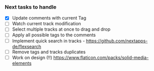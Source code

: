 ### Next tasks to handle

- [x] Update comments with current Tag
- [ ] Watch current track modification
- [ ] Select multiple tracks at once to drag and drop
- [ ] Apply all possible tags to the comments
- [ ] Implement quick search in tracks - https://github.com/nextapps-de/flexsearch
- [ ] Remove tags and tracks duplicates
- [ ] Work on design (!!) https://www.flaticon.com/packs/solid-media-elements
